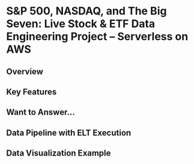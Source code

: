 # S&P 500, NASDAQ, and The Big Seven: Live Stock & ETF Data Engineering Project – Serverless on AWS

## Overview

## Key Features

## Want to Answer...

## Data Pipeline with ELT Execution

## Data Visualization Example




